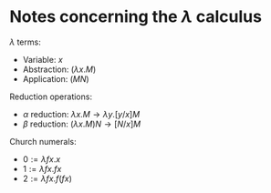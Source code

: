# Notes concerning the $λ$ calculus

$λ$ terms:

  * Variable: $x$
  * Abstraction: $(λ x . M)$
  * Application: $(M N)$

Reduction operations:

  * $α$ reduction: $λ x . M → λ y . [y/x]M$
  * $β$ reduction: $(λ x . M)N → [N/x]M$

Church numerals:

  * $0 := λ fx . x$
  * $1 := λ fx . fx$
  * $2 := λ fx . f(fx)$
